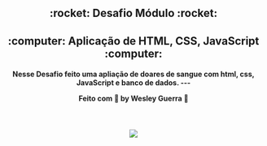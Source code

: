 
<h2 align="center">
:rocket: Desafio Módulo :rocket:
</h2>
<h2 align="center">
:computer: Aplicação de HTML, CSS, JavaScript :computer:
</h2>
<h4 align="center">
Nesse Desafio feito uma apliação de doares de sangue com html, css, JavaScript e banco de dados.
---

Feito com :purple_heart: by Wesley Guerra :wave:
</h4>

<p align="center">
    <br/>
  <br/>
  <img src="https://media.giphy.com/media/ehsHcZ3A1Ee7g7dzQC/giphy.gif">
  <br/>
  <br/>
</p>
